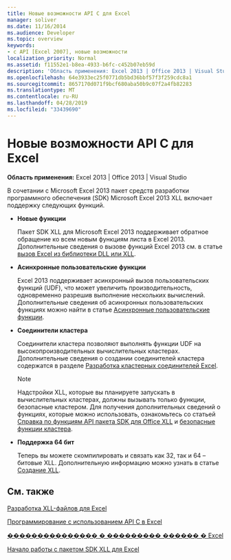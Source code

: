 ```yaml
---
title: Новые возможности API C для Excel
manager: soliver
ms.date: 11/16/2014
ms.audience: Developer
ms.topic: overview
keywords:
- c API [Excel 2007], новые возможности
localization_priority: Normal
ms.assetid: f11552e1-b8ea-4933-b6fc-c452b07eb59d
description: 'Область применения: Excel 2013 | Office 2013 | Visual Studio'
ms.openlocfilehash: 64e3933ec25f0771db5bd36bbf57f3f259cdc8a1
ms.sourcegitcommit: 8657170d071f9bcf680aba50b9c07f2a4fb82283
ms.translationtype: MT
ms.contentlocale: ru-RU
ms.lasthandoff: 04/28/2019
ms.locfileid: "33439690"
---
```

# <a name="whats-new-in-the-c-api-for-excel"></a>Новые возможности API C для Excel

 **Область применения:** Excel 2013 | Office 2013 | Visual Studio 
  
В сочетании с Microsoft Excel 2013 пакет средств разработки программного обеспечения (SDK) Microsoft Excel 2013 XLL включает поддержку следующих функций.
  
- **Новые функции**
    
    Пакет SDK XLL для Microsoft Excel 2013 поддерживает обратное обращение ко всем новым функциям листа в Excel 2013. Дополнительные сведения о вызове функций Excel 2013 см. в статье [вызов Excel из библиотеки DLL или XLL](calling-into-excel-from-the-dll-or-xll.md).
    
- **Асинхронные пользовательские функции**
    
    Excel 2013 поддерживает асинхронный вызов пользовательских функций (UDF), что может увеличить производительность, одновременно разрешив выполнение нескольких вычислений. Дополнительные сведения об асинхронных пользовательских функциях можно найти в статье [Асинхронные пользовательские функции](asynchronous-user-defined-functions.md).
    
- **Соединители кластера**
    
    Соединители кластера позволяют выполнять функции UDF на высокопроизводительных вычислительных кластерах. Дополнительные сведения о создании соединителей кластера содержатся в разделе [Разработка кластерных соединителей Excel](developing-excel-cluster-connectors.md).
    
    > [!NOTE]
    > Надстройки XLL, которые вы планируете запускать в вычислительных кластерах, должны вызывать только функции, безопасные кластером. Для получения дополнительных сведений о функциях, которые можно использовать, ознакомьтесь со статьей [Справка по функциям API пакета SDK для Office XLL](excel-xll-sdk-api-function-reference.md) и [безопасные функции кластера](cluster-safe-functions.md). 
  
- **Поддержка 64 бит**
    
    Теперь вы можете скомпилировать и связать как 32, так и 64 – битовые XLL. Дополнительную информацию можно узнать в статье [Создание XLL](creating-xlls.md).
    
## <a name="see-also"></a>См. также



[Разработка XLL-файлов для Excel](developing-excel-xlls.md)
  
[Программирование с использованием API C в Excel](programming-with-the-c-api-in-excel.md)
  
[��������������� � ��������� ������ � Excel](multithreading-and-memory-contention-in-excel.md)


[Начало работы с пакетом SDK XLL для Excel](getting-started-with-the-excel-xll-sdk.md)

